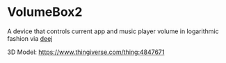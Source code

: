 # VolumeBox2
A device that controls current app and music player volume in logarithmic fashion via [deej](https://github.com/omriharel/deej)

3D Model:
https://www.thingiverse.com/thing:4847671
